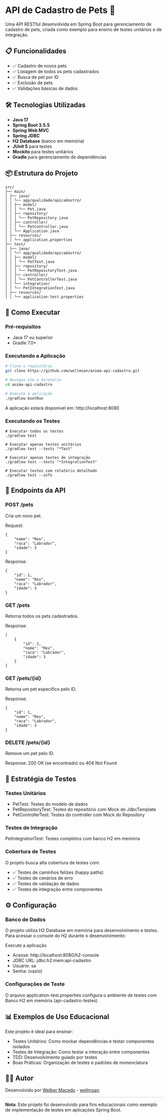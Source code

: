 # API de Cadastro de Pets 🐾

Uma API RESTful desenvolvida em Spring Boot para gerenciamento de cadastro de pets, criada como exemplo para ensino de testes unitários e de integração.

## 📋 Funcionalidades

- ✅ Cadastro de novos pets
- ✅ Listagem de todos os pets cadastrados
- ✅ Busca de pet por ID
- ✅ Exclusão de pets
- ✅ Validações básicas de dados

## 🛠️ Tecnologias Utilizadas

- **Java 17**
- **Spring Boot 3.5.5**
- **Spring Web MVC**
- **Spring JDBC**
- **H2 Database** (banco em memória)
- **JUnit 5** para testes
- **Mockito** para testes unitários
- **Gradle** para gerenciamento de dependências

## 📦 Estrutura do Projeto

```
src/
├── main/
│ ├── java/
│ │ └── app/qualidade/apicadastro/
│ │ ├── model/
│ │ │ └── Pet.java
│ │ ├── repository/
│ │ │ └── PetRepository.java
│ │ ├── controller/
│ │ │ └── PetController.java
│ │ └── Application.java
│ ├── resources/
│ │ └── application.properties
├── test/
│ ├── java/
│ │ └── app/qualidade/apicadastro/
│ │ ├── model/
│ │ │ └── PetTest.java
│ │ ├── repository/
│ │ │ └── PetRepositoryTest.java
│ │ ├── controller/
│ │ │ └── PetControllerTest.java
│ │ └── integration/
│ │ └── PetIntegrationTest.java
│ ├── resources/
│ │ └── application-test.properties
```

## 🚀 Como Executar

### Pré-requisitos

- Java 17 ou superior
- Gradle 7.0+

### Executando a Aplicação

```bash
# Clone o repositório
git clone https://github.com/wellmsan/anima-api-cadastro.git

# Navegue até o diretório
cd anima-api-cadastro

# Execute a aplicação
./gradlew bootRun
```

A aplicação estará disponível em: http://localhost:8080

### Executando os Testes

```
# Executar todos os testes
./gradlew test

# Executar apenas testes unitários
./gradlew test --tests "*Test"

# Executar apenas testes de integração
./gradlew test --tests "*IntegrationTest"

# Executar testes com relatório detalhado
./gradlew test --info
```

## 📡 Endpoints da API

### POST /pets

Cria um novo pet.

Request:

```
{
    "nome": "Rex",
    "raca": "Labrador",
    "idade": 3
}
```

Response:

```
{
    "id": 1,
    "nome": "Rex",
    "raca": "Labrador",
    "idade": 3
}
```

### GET /pets

Retorna todos os pets cadastrados.

Response:

```
[
    {
        "id": 1,
        "nome": "Rex",
        "raca": "Labrador",
        "idade": 3
    }
]
```

### GET /pets/{id}

Retorna um pet específico pelo ID.

Response:

```
{
    "id": 1,
    "nome": "Rex",
    "raca": "Labrador",
    "idade": 3
}
```

### DELETE /pets/{id}

Remove um pet pelo ID.

Response: 200 OK (se encontrado) ou 404 Not Found

## 🧪 Estratégia de Testes

### Testes Unitários

- PetTest: Testes do modelo de dados
- PetRepositoryTest: Testes do repositório com Mock do JdbcTemplate
- PetControllerTest: Testes do controller com Mock do Repository

### Testes de Integração

PetIntegrationTest: Testes completos com banco H2 em memória

### Cobertura de Testes

O projeto busca alta cobertura de testes com:

- ✅ Testes de caminhos felizes (happy paths)
- ✅ Testes de cenários de erro
- ✅ Testes de validação de dados
- ✅ Testes de integração entre componentes

## ⚙️ Configuração

### Banco de Dados

O projeto utiliza H2 Database em memória para desenvolvimento e testes. Para acessar o console do H2 durante o desenvolvimento:

Execute a aplicação

- Acesse: http://localhost:8080/h2-console
- JDBC URL: jdbc:h2:mem:api-cadastro
- Usuário: sa
- Senha: (vazio)

### Configurações de Teste

O arquivo application-test.properties configura o ambiente de testes com Banco H2 em memória (api-cadastro-testes)

## 📊 Exemplos de Uso Educacional

Este projeto é ideal para ensinar:

- Testes Unitários: Como mockar dependências e testar componentes isolados
- Testes de Integração: Como testar a interação entre componentes
- TDD: Desenvolvimento guiado por testes
- Boas Práticas: Organização de testes e padrões de nomenclatura

## 👨‍💻 Autor

Desenvolvido por [Welber Macedo](https://github.com/wellmsan) - [wellmsan](https://github.com/wellmsan).

<hr style="height:1px; border:none; color:#ccc; background-color:#ccc;">

**Nota**: Este projeto foi desenvolvido para fins educacionais como exemplo de implementação de testes em aplicações Spring Boot.
